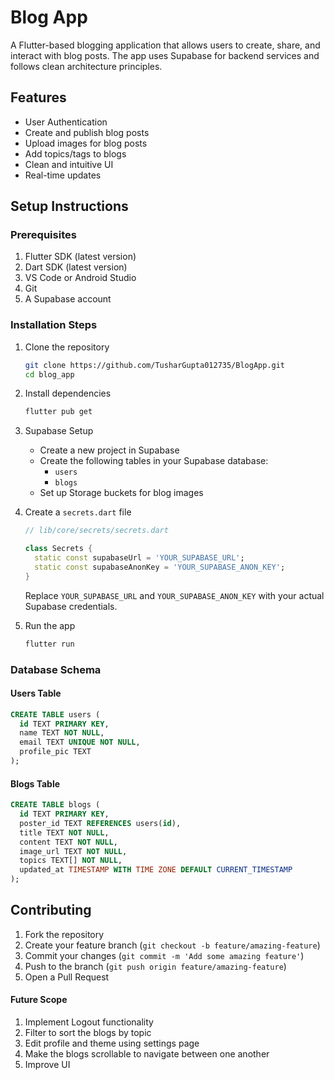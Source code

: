 # Blog App

A Flutter-based blogging application that allows users to create, share, and interact with blog posts. The app uses Supabase for backend services and follows clean architecture principles.

## Features

- User Authentication
- Create and publish blog posts
- Upload images for blog posts
- Add topics/tags to blogs
- Clean and intuitive UI
- Real-time updates

## Setup Instructions

### Prerequisites

1. Flutter SDK (latest version)
2. Dart SDK (latest version)
3. VS Code or Android Studio
4. Git
5. A Supabase account

### Installation Steps

1. Clone the repository

   ```bash
   git clone https://github.com/TusharGupta012735/BlogApp.git
   cd blog_app
   ```

2. Install dependencies

   ```bash
   flutter pub get
   ```

3. Supabase Setup

   - Create a new project in Supabase
   - Create the following tables in your Supabase database:
     - `users`
     - `blogs`
   - Set up Storage buckets for blog images

4. Create a `secrets.dart` file

   ```dart
   // lib/core/secrets/secrets.dart

   class Secrets {
     static const supabaseUrl = 'YOUR_SUPABASE_URL';
     static const supabaseAnonKey = 'YOUR_SUPABASE_ANON_KEY';
   }
   ```

   Replace `YOUR_SUPABASE_URL` and `YOUR_SUPABASE_ANON_KEY` with your actual Supabase credentials.

5. Run the app
   ```bash
   flutter run
   ```

### Database Schema

#### Users Table

```sql
CREATE TABLE users (
  id TEXT PRIMARY KEY,
  name TEXT NOT NULL,
  email TEXT UNIQUE NOT NULL,
  profile_pic TEXT
);
```

#### Blogs Table

```sql
CREATE TABLE blogs (
  id TEXT PRIMARY KEY,
  poster_id TEXT REFERENCES users(id),
  title TEXT NOT NULL,
  content TEXT NOT NULL,
  image_url TEXT NOT NULL,
  topics TEXT[] NOT NULL,
  updated_at TIMESTAMP WITH TIME ZONE DEFAULT CURRENT_TIMESTAMP
);
```

## Contributing

1. Fork the repository
2. Create your feature branch (`git checkout -b feature/amazing-feature`)
3. Commit your changes (`git commit -m 'Add some amazing feature'`)
4. Push to the branch (`git push origin feature/amazing-feature`)
5. Open a Pull Request

#### Future Scope

1. Implement Logout functionality
2. Filter to sort the blogs by topic
3. Edit profile and theme using settings page
4. Make the blogs scrollable to navigate between one another
5. Improve UI
